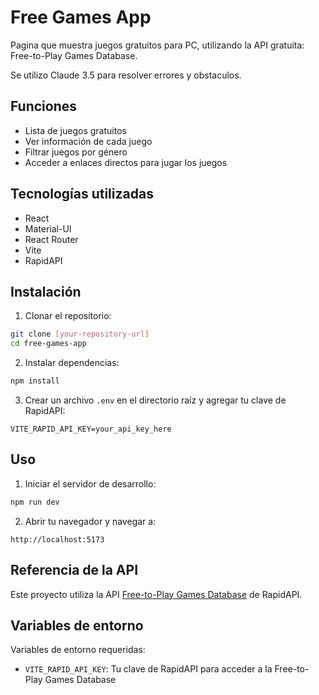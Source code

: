 # Free Games App

Pagina que muestra juegos gratuitos para PC, utilizando la  API gratuita: Free-to-Play Games Database.

Se utilizo Claude 3.5 para resolver errores y obstaculos.

## Funciones

- Lista de juegos gratuitos
- Ver información de cada juego
- Filtrar juegos por género
- Acceder a enlaces directos para jugar los juegos

## Tecnologías utilizadas

- React
- Material-UI
- React Router
- Vite
- RapidAPI

## Instalación

1. Clonar el repositorio:
```bash
git clone [your-repository-url]
cd free-games-app
```

2. Instalar dependencias:
```bash
npm install
```

3. Crear un archivo `.env` en el directorio raíz y agregar tu clave de RapidAPI:
```env
VITE_RAPID_API_KEY=your_api_key_here
```

## Uso

1. Iniciar el servidor de desarrollo:
```bash
npm run dev
```

2. Abrir tu navegador y navegar a:
```
http://localhost:5173
```

## Referencia de la API

Este proyecto utiliza la API [Free-to-Play Games Database](https://rapidapi.com/digiwalls/api/free-to-play-games-database) de RapidAPI.

## Variables de entorno

Variables de entorno requeridas:
- `VITE_RAPID_API_KEY`: Tu clave de RapidAPI para acceder a la Free-to-Play Games Database

